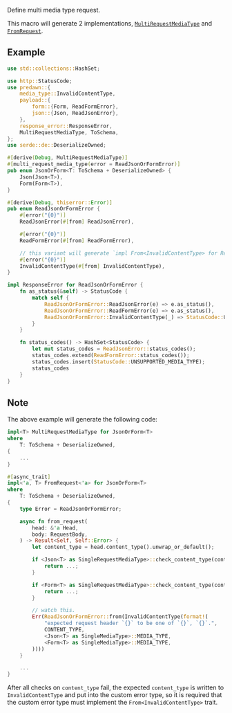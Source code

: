 Define multi media type request.

This macro will generate 2 implementations, [`MultiRequestMediaType`] and [`FromRequest`].

## Example

```rust
use std::collections::HashSet;

use http::StatusCode;
use predawn::{
    media_type::InvalidContentType,
    payload::{
        form::{Form, ReadFormError},
        json::{Json, ReadJsonError},
    },
    response_error::ResponseError,
    MultiRequestMediaType, ToSchema,
};
use serde::de::DeserializeOwned;

#[derive(Debug, MultiRequestMediaType)]
#[multi_request_media_type(error = ReadJsonOrFormError)]
pub enum JsonOrForm<T: ToSchema + DeserializeOwned> {
    Json(Json<T>),
    Form(Form<T>),
}

#[derive(Debug, thiserror::Error)]
pub enum ReadJsonOrFormError {
    #[error("{0}")]
    ReadJsonError(#[from] ReadJsonError),

    #[error("{0}")]
    ReadFormError(#[from] ReadFormError),

    // this variant will generate `impl From<InvalidContentType> for ReadJsonOrFormError` implementation
    #[error("{0}")]
    InvalidContentType(#[from] InvalidContentType),
}

impl ResponseError for ReadJsonOrFormError {
    fn as_status(&self) -> StatusCode {
        match self {
            ReadJsonOrFormError::ReadJsonError(e) => e.as_status(),
            ReadJsonOrFormError::ReadFormError(e) => e.as_status(),
            ReadJsonOrFormError::InvalidContentType(_) => StatusCode::UNSUPPORTED_MEDIA_TYPE,
        }
    }

    fn status_codes() -> HashSet<StatusCode> {
        let mut status_codes = ReadJsonError::status_codes();
        status_codes.extend(ReadFormError::status_codes());
        status_codes.insert(StatusCode::UNSUPPORTED_MEDIA_TYPE);
        status_codes
    }
}
```

## Note

The above example will generate the following code:

```rust ignore
impl<T> MultiRequestMediaType for JsonOrForm<T>
where
    T: ToSchema + DeserializeOwned,
{
    ...
}

#[async_trait]
impl<'a, T> FromRequest<'a> for JsonOrForm<T>
where
    T: ToSchema + DeserializeOwned,
{
    type Error = ReadJsonOrFormError;

    async fn from_request(
        head: &'a Head,
        body: RequestBody,
    ) -> Result<Self, Self::Error> {
        let content_type = head.content_type().unwrap_or_default();

        if <Json<T> as SingleRequestMediaType>::check_content_type(content_type) {
            return ...;
        }

        if <Form<T> as SingleRequestMediaType>::check_content_type(content_type) {
            return ...;
        }

        // watch this.
        Err(ReadJsonOrFormError::from(InvalidContentType(format!(
            "expected request header `{}` to be one of `{}`, `{}`.",
            CONTENT_TYPE,
            <Json<T> as SingleMediaType>::MEDIA_TYPE,
            <Form<T> as SingleMediaType>::MEDIA_TYPE,
        ))))
    }

    ...
}
```

After all checks on `content_type` fail, the expected `content_type` is written to `InvalidContentType` and put into the custom error type, so it is required that the custom error type must implement the `From<InvalidContentType>` trait.

[`MultiRequestMediaType`]: https://docs.rs/predawn/latest/predawn/media_type/trait.MultiRequestMediaType.html
[`FromRequest`]: https://docs.rs/predawn/latest/predawn/from_request/trait.FromRequest.html
